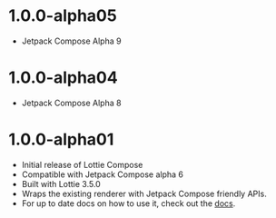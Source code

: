 # 1.0.0-alpha05
* Jetpack Compose Alpha 9

# 1.0.0-alpha04
* Jetpack Compose Alpha 8

# 1.0.0-alpha01
* Initial release of Lottie Compose
* Compatible with Jetpack Compose alpha 6
* Built with Lottie 3.5.0
* Wraps the existing renderer with Jetpack Compose friendly APIs.
* For up to date docs on how to use it, check out the [docs](http://airbnb.io/lottie/#/android-compose).
